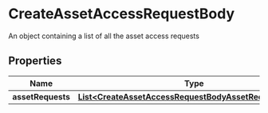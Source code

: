 

# CreateAssetAccessRequestBody

An object containing a list of all the asset access requests

## Properties

| Name | Type | Description | Notes |
|------------ | ------------- | ------------- | -------------|
|**assetRequests** | [**List&lt;CreateAssetAccessRequestBodyAssetRequestsInner&gt;**](CreateAssetAccessRequestBodyAssetRequestsInner.md) |  |  |



